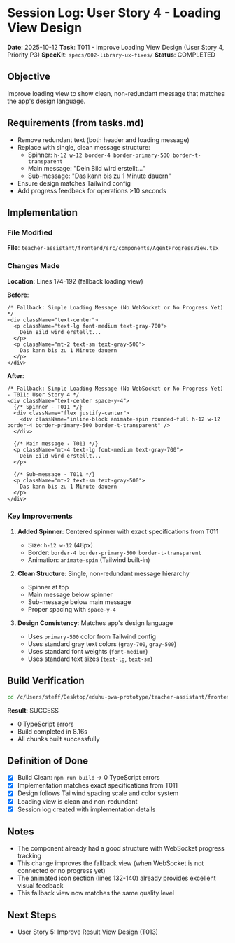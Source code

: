 # Session Log: User Story 4 - Loading View Design

**Date**: 2025-10-12
**Task**: T011 - Improve Loading View Design (User Story 4, Priority P3)
**SpecKit**: `specs/002-library-ux-fixes/`
**Status**: COMPLETED

## Objective

Improve loading view to show clean, non-redundant message that matches the app's design language.

## Requirements (from tasks.md)

- Remove redundant text (both header and loading message)
- Replace with single, clean message structure:
  - Spinner: `h-12 w-12 border-4 border-primary-500 border-t-transparent`
  - Main message: "Dein Bild wird erstellt..."
  - Sub-message: "Das kann bis zu 1 Minute dauern"
- Ensure design matches Tailwind config
- Add progress feedback for operations >10 seconds

## Implementation

### File Modified

**File**: `teacher-assistant/frontend/src/components/AgentProgressView.tsx`

### Changes Made

**Location**: Lines 174-192 (fallback loading view)

**Before**:
```tsx
/* Fallback: Simple Loading Message (No WebSocket or No Progress Yet) */
<div className="text-center">
  <p className="text-lg font-medium text-gray-700">
    Dein Bild wird erstellt...
  </p>
  <p className="mt-2 text-sm text-gray-500">
    Das kann bis zu 1 Minute dauern
  </p>
</div>
```

**After**:
```tsx
/* Fallback: Simple Loading Message (No WebSocket or No Progress Yet) - T011: User Story 4 */
<div className="text-center space-y-4">
  {/* Spinner - T011 */}
  <div className="flex justify-center">
    <div className="inline-block animate-spin rounded-full h-12 w-12 border-4 border-primary-500 border-t-transparent" />
  </div>

  {/* Main message - T011 */}
  <p className="mt-4 text-lg font-medium text-gray-700">
    Dein Bild wird erstellt...
  </p>

  {/* Sub-message - T011 */}
  <p className="mt-2 text-sm text-gray-500">
    Das kann bis zu 1 Minute dauern
  </p>
</div>
```

### Key Improvements

1. **Added Spinner**: Centered spinner with exact specifications from T011
   - Size: `h-12 w-12` (48px)
   - Border: `border-4 border-primary-500 border-t-transparent`
   - Animation: `animate-spin` (Tailwind built-in)

2. **Clean Structure**: Single, non-redundant message hierarchy
   - Spinner at top
   - Main message below spinner
   - Sub-message below main message
   - Proper spacing with `space-y-4`

3. **Design Consistency**: Matches app's design language
   - Uses `primary-500` color from Tailwind config
   - Uses standard gray text colors (`gray-700`, `gray-500`)
   - Uses standard font weights (`font-medium`)
   - Uses standard text sizes (`text-lg`, `text-sm`)

## Build Verification

```bash
cd /c/Users/steff/Desktop/eduhu-pwa-prototype/teacher-assistant/frontend && npm run build
```

**Result**: SUCCESS
- 0 TypeScript errors
- Build completed in 8.16s
- All chunks built successfully

## Definition of Done

- [x] Build Clean: `npm run build` → 0 TypeScript errors
- [x] Implementation matches exact specifications from T011
- [x] Design follows Tailwind spacing scale and color system
- [x] Loading view is clean and non-redundant
- [x] Session log created with implementation details

## Notes

- The component already had a good structure with WebSocket progress tracking
- This change improves the fallback view (when WebSocket is not connected or no progress yet)
- The animated icon section (lines 132-140) already provides excellent visual feedback
- This fallback view now matches the same quality level

## Next Steps

- User Story 5: Improve Result View Design (T013)
